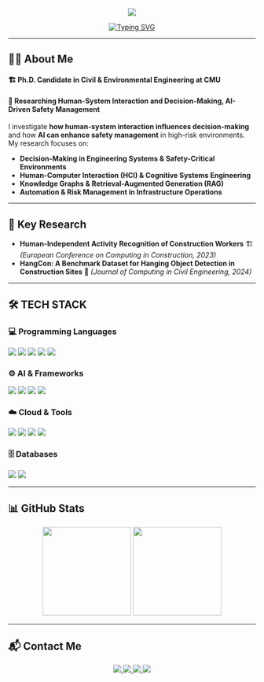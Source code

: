 <div align="center">
<img src="https://capsule-render.vercel.app/api?type=soft&color=C41230&height=180&section=header&text=Seongeun%20Park&fontSize=45&fontColor=ffffff&fontAlign=50&fontAlignY=50&font=Helvetica&desc=AI%20for%20Human-System%20Interaction%20|%20Decision%20Support&descAlign=50&descAlignY=70" />

  [![Typing SVG](https://readme-typing-svg.demolab.com?font=Helvetica&weight=500&size=30&pause=1000&color=374151&center=true&vCenter=true&random=true&width=800&height=70&lines=AI+for+Human-System+Interaction+%7C+Decision+Support;Risk+Analysis+%7C+Safety-Critical+Engineering;Knowledge+Graph+%7C+RAG+%7C+Automation)](https://git.io/typing-svg)
</div>


---

## 👨‍💻 About Me  
<div align="left">
  <h4> 🏗️ Ph.D. Candidate in Civil & Environmental Engineering at CMU </h4>
  <h4> 🔬 Researching Human-System Interaction and Decision-Making, AI-Driven Safety Management</h4>
</div>

I investigate **how human-system interaction influences decision-making** and how **AI can enhance safety management** in high-risk environments. My research focuses on:  
- **Decision-Making in Engineering Systems & Safety-Critical Environments**  
- **Human-Computer Interaction (HCI) & Cognitive Systems Engineering**  
- **Knowledge Graphs & Retrieval-Augmented Generation (RAG)**  
- **Automation & Risk Management in Infrastructure Operations**  

---

## 🔑 Key Research  
- **Human-Independent Activity Recognition of Construction Workers** 🏗️ *(European Conference on Computing in Construction, 2023)*  
- **HangCon: A Benchmark Dataset for Hanging Object Detection in Construction Sites** 📸 *(Journal of Computing in Civil Engineering, 2024)*  

---

## 🛠️ TECH STACK  

### 💻 Programming Languages  
<div align="left">
  <img src="https://img.shields.io/badge/Python-3776AB?style=for-the-badge&logo=Python&logoColor=white"/>
  <img src="https://img.shields.io/badge/C++-00599C?style=for-the-badge&logo=C%2B%2b&logoColor=white"/> 
  <img src="https://img.shields.io/badge/JavaScript-F7DF1E?style=for-the-badge&logo=JavaScript&logoColor=white"/> 
  <img src="https://img.shields.io/badge/R-276DC3?style=for-the-badge&logo=R&logoColor=white"/> 
  <img src="https://img.shields.io/badge/MATLAB-0076A8?style=for-the-badge&logo=MathWorks&logoColor=white"/>
</div>

### ⚙️ AI & Frameworks  
<div align="left">
  <img src="https://img.shields.io/badge/TensorFlow-FF6F00?style=for-the-badge&logo=TensorFlow&logoColor=white"/>
  <img src="https://img.shields.io/badge/PyTorch-EE4C2C?style=for-the-badge&logo=PyTorch&logoColor=white"/>
  <img src="https://img.shields.io/badge/Neo4j-008CC1?style=for-the-badge&logo=Neo4j&logoColor=white"/>
  <img src="https://img.shields.io/badge/Django-092E20?style=for-the-badge&logo=Django&logoColor=white"/>
</div>

### ☁️ Cloud & Tools  
<div align="left">
  <img src="https://img.shields.io/badge/Amazon AWS-232F3E?style=for-the-badge&logo=amazonaws&logoColor=white"/>
  <img src="https://img.shields.io/badge/Docker-2496ED?style=for-the-badge&logo=Docker&logoColor=white"/>
  <img src="https://img.shields.io/badge/Git-F05032?style=for-the-badge&logo=Git&logoColor=white"/>
  <img src="https://img.shields.io/badge/Tableau-E97627?style=for-the-badge&logo=Tableau&logoColor=white"/>
</div>

### 🗄️ Databases  
<div align="left">
  <img src="https://img.shields.io/badge/MySQL-4479A1?style=for-the-badge&logo=MySQL&logoColor=white"/>
  <img src="https://img.shields.io/badge/MongoDB-47A248?style=for-the-badge&logo=MongoDB&logoColor=white"/>
</div>

---

## 📊 GitHub Stats  
<div align="center">
  <img height="180em" src="https://github-readme-streak-stats.herokuapp.com/?user=separk-1&theme=ayu-mirage"/>
  <img height="180em" src="https://github-readme-stats.vercel.app/api/top-langs/?username=separk-1&layout=compact&theme=ayu-mirage"/>
</div>

---

## 📬 Contact Me  
<div align="center">
  <a href="mailto:seongeup@andrew.cmu.edu">
    <img src="https://img.shields.io/badge/Gmail-EA4335?style=for-the-badge&logo=gmail&logoColor=white"/>
  </a>
  <a href="https://github.com/separk-1">
    <img src="https://img.shields.io/badge/Github-181717?style=for-the-badge&logo=github&logoColor=white"/>
  </a>
  <a href="https://www.linkedin.com/in/separk111/">
    <img src="https://img.shields.io/badge/LinkedIn-0077B5?style=for-the-badge&logo=linkedin&logoColor=white"/>
  </a>
  <a href="https://separk-1.github.io">
    <img src="https://img.shields.io/badge/Website-4285F4?style=for-the-badge&logo=googlechrome&logoColor=white"/>
  </a>
</div>
